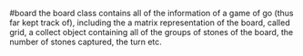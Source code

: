 #board
the board class contains all of the information of a game of go (thus far kept track of), including the a matrix representation of the board, called grid, a collect object containing all of the groups of stones of the board, the number of stones captured, the turn etc.

